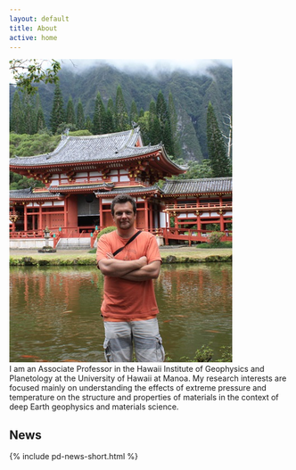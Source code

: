 ```yaml
---
layout: default
title: About
active: home
---
```


<div class="splitleft">
<img class="left" src="images/buddist_temple_small.jpg" alt="At a Buddist Temple in East Oahu">
</div>


<div class="splitright">
<div class="box">
I am an Associate Professor in the Hawaii Institute of Geophysics and Planetology at the University of Hawaii at Manoa.
My research interests are focused mainly on understanding the effects of extreme pressure and temperature on the structure and properties of materials in the context of deep Earth geophysics and materials science.
</div>
</div>


<div class="splitright">
<div class="box">
<h2>News</h2>
{% include pd-news-short.html %}</div>
</div>

<div class="clear"></div>
